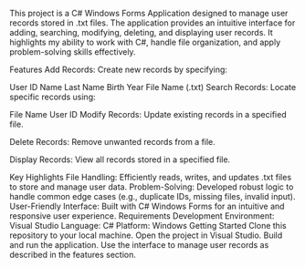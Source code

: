 This project is a C# Windows Forms Application designed to manage user records stored in .txt files. The application provides an intuitive interface for adding, searching, modifying, deleting, and displaying user records. It highlights my ability to work with C#, handle file organization, and apply problem-solving skills effectively.

Features
Add Records: Create new records by specifying:

User ID
Name
Last Name
Birth Year
File Name (.txt)
Search Records: Locate specific records using:

File Name
User ID
Modify Records: Update existing records in a specified file.

Delete Records: Remove unwanted records from a file.

Display Records: View all records stored in a specified file.

Key Highlights
File Handling: Efficiently reads, writes, and updates .txt files to store and manage user data.
Problem-Solving: Developed robust logic to handle common edge cases (e.g., duplicate IDs, missing files, invalid input).
User-Friendly Interface: Built with C# Windows Forms for an intuitive and responsive user experience.
Requirements
Development Environment: Visual Studio
Language: C#
Platform: Windows
Getting Started
Clone this repository to your local machine.
Open the project in Visual Studio.
Build and run the application.
Use the interface to manage user records as described in the features section.
